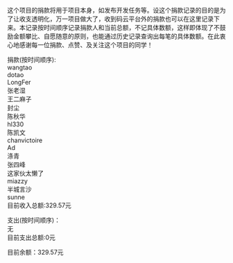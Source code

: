 这个项目的捐款将用于项目本身，如发布开发任务等。设这个捐款记录的目的是为了让收支透明化，万一项目做大了，收到码云平台外的捐款也可以在这里记录下来。本记录按时间顺序记录捐款人和当前总额，不记具体数额，这样即体现了不鼓励金额攀比、自愿随意的原则，也能通过历史记录查询出每笔的具体数额。在此衷心地感谢每一位捐款、点赞、及关注这个项目的同学！  

捐款(按时间顺序):  
wangtao  
dotao  
LongFer  
张老湿  
王二麻子  
封尘  
陈秋华  
hl330  
陈凯文  
chanvictoire  
Ad  
涤青   
张四峰  
这家伙太懒了  
miazzy  
半城言沙  
sunne  
目前收入总额:329.57元  

支出(按时间顺序)：  
无    
目前支出总额:0元  

目前余额：329.57元  
